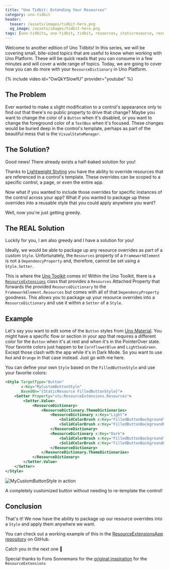 ```yaml
---
title: "Uno Tidbit: Extending Your Resources"
category: uno-tidbit
header:
  teaser: /assets/images/tidbit-hero.png
  og_image: /assets/images/tidbit-hero.png
tags: [uno-tidbits, uno-tidbit, tidbit, resources, staticresource, resourcedictionary, uno-platform, uno, unoplatform]
---
```


Welcome to another edition of Uno Tidbits! In this series, we will be covering small, bite-sized topics that are useful to know when working with Uno Platform. These will be quick reads that you can consume in a few minutes and will cover a wide range of topics. Today, we are going to cover how you can do more with your `ResourceDictionary` in Uno Platform.

{% include video id="OwQkYSlowfU" provider="youtube" %}

## The Problem

Ever wanted to make a slight modification to a control's appearance only to find out that there's no public property to drive that change? Maybe you want to change the color of a `Button` when it's disabled, or you want to change the foreground color of a `TextBox` when it's focused. These changes would be buried deep in the control's template, perhaps as part of the beautiful mess that is the `VisualStateManager`.

## The Solution?

Good news! There already exists a half-baked solution for you!

Thanks to [Lightweight Styling][ms-lightweight-styling] you have the ability to override resources that are referenced in a control's template. These overrides can be scoped to a specific control, a page, or even the entire app.

Now what if you wanted to include those overrides for specific instances of the control across your app? What if you wanted to package up these overrides into a reusable style that you could apply anywhere you want?

Well, now you're just getting greedy.

## The REAL Solution

Luckily for you, I am also greedy and I have a solution for you!

Ideally, we would be able to package up any resource overrides as part of a custom `Style`. Unfortunately, the `Resources` property of a `FrameworkElement` is not a `DependencyProperty` and, therefore, cannot be set using a `Style.Setter`.

This is where the [Uno Toolkit][uno-toolkit-repo] comes in! Within the Uno Toolkit, there is a [`ResourceExtensions`][resource-ext-toolkit] class that provides a `Resources` Attached Property that forwards the provided `ResourceDictionary` to the `FrameworkElement.Resources` but comes with all of that `DependencyProperty` goodness. This allows you to package up your resource overrides into a `ResourceDictionary` and use it within a `Setter` of a `Style`.

## Example

Let's say you want to edit some of the `Button` styles from [Uno Material][uno-material-gh]. You might have a specific flow or section in your app that requires a different color for the `Button` when it's at rest and when it's in the PointerOver state. Your favorite colors just happen to be `CornflowerBlue` and `LightSeaGreen`. Except those clash with the app while it's in Dark Mode. So you want to use `Red` and `Orange` in that case instead. Just go with me here.

You can define your own `Style` based on the `FilledButtonStyle` and use your favorite colors:

```xml
<Style TargetType="Button"
       x:Key="MyCustomButtonStyle"
       BasedOn="{StaticResource FilledButtonStyle}">
    <Setter Property="utu:ResourceExtensions.Resources">
        <Setter.Value>
            <ResourceDictionary>
                <ResourceDictionary.ThemeDictionaries>
                    <ResourceDictionary x:Key="Light">
                        <SolidColorBrush x:Key="FilledButtonBackground" Color="LightSeaGreen" />
                        <SolidColorBrush x:Key="FilledButtonBackgroundPointerOver" Color="CornflowerBlue" />
                    </ResourceDictionary>
                    <ResourceDictionary x:Key="Dark">
                        <SolidColorBrush x:Key="FilledButtonBackground" Color="Red" />
                        <SolidColorBrush x:Key="FilledButtonBackgroundPointerOver" Color="Orange" />
                    </ResourceDictionary>
                </ResourceDictionary.ThemeDictionaries>
            </ResourceDictionary>
        </Setter.Value>
    </Setter>
</Style>
```

![MyCustomButtonStyle in action](/assets/images/res-ext/res-ext-button.gif)

A completely customized button without needing to re-template the control!

## Conclusion

That's it! We now have the ability to package up our resource overrides into a `Style` and apply them anywhere we want.

You can check out a working example of this in the [ResourceExtensionsApp repository][res-ext-gh] on GitHub.

Catch you in the next one :wave:

Special thanks to Fons Sonnemans for the [original inspiration][fons-article] for the `ResourceExtensions`

[ms-lightweight-styling]: https://learn.microsoft.com/en-us/windows/apps/design/style/xaml-styles#lightweight-styling
[resource-ext-toolkit]: https://platform.uno/docs/articles/external/uno.toolkit.ui/doc/helpers/resource-extensions.html
[uno-toolkit-repo]: https://github.com/unoplatform/uno.toolkit.ui
[res-ext-gh]: https://github.com/kazo0/ResourceExtensionsApp
[uno-material-gh]: https://github.com/unoplatform/Uno.Themes/tree/master/src/library/Uno.Material
[fons-article]: https://www.reflectionit.nl/blog/2021/xaml-lightweight-styling-done-right